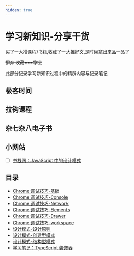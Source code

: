 ```yaml
---
hidden: true
---
```


# 学习新知识-分享干货

买了一大推课程/书籍,收藏了一大推好文,是时候拿出来品一品了

~~摒弃 收藏===学会~~

此部分记录学习新知识过程中的精辟内容与记录笔记

## 极客时间

## 拉钩课程

## 杂七杂八电子书

## 小网站

- [ ] [书栈网：JavaScript 中的设计模式](https://www.bookstack.cn/books/design-pattern-in-javascript)

## 目录

- [Chrome 调试技巧-基础](./chrome-debug1.md)
- [Chrome 调试技巧-Console](./chrome-debug2.md)
- [Chrome 调试技巧-Network](./chrome-debug3.md)
- [Chrome 调试技巧-Elements](./chrome-debug4.md)
- [Chrome 调试技巧-Drawer](./chrome-debug5.md)
- [Chrome 调试技巧-workspace](./chrome-debug6.md)
- [设计模式-设计原则](./design-patterns0.md)
- [设计模式-创建型模式](./design-patterns1.md)
- [设计模式-结构型模式](./design-patterns2.md)
- [学习笔记：TypeScript 装饰器](./ts-decorators.md)
